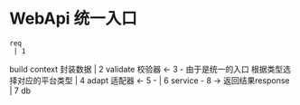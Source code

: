 # WebApi 统一入口
    req
     | 1
build context 封装数据
     | 2
  validate 校验器 <- 3 - 由于是统一的入口 根据类型选择对应的平台类型
     | 4
   adapt 适配器 <- 5 - 
     | 6
  service - 8 -> 返回结果response 
     | 7
    db

